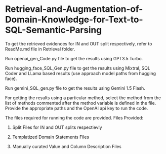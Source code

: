 # Retrieval-and-Augmentation-of-Domain-Knowledge-for-Text-to-SQL-Semantic-Parsing

To get the retrieved evidences for IN and OUT split respectively, refer to ReadMe.md file in Retrieval folder. 

Run openai_gen_Code.py file to get the results using GPT3.5 Turbo.

Run hugging_face_SQL_Gen.py file to get the results using Mixtral, SQL Coder and LLama based results (use approach model paths from hugging face).

Run gemini_SQL_gen.py file to get the results using Gemini 1.5 Flash.

For getting the results using a particular method, select the method from the list of methods commented after the method variable is defined in the file.
Provide the appropriate paths and the OpenAI api key to run the code.

The files required for running the code are provided. Files Provided:

1. Split Files for IN and OUT splits respectievly
   
2. Templatized Domain Statements Files
   
3. Manually curated Value and Column Description Files
